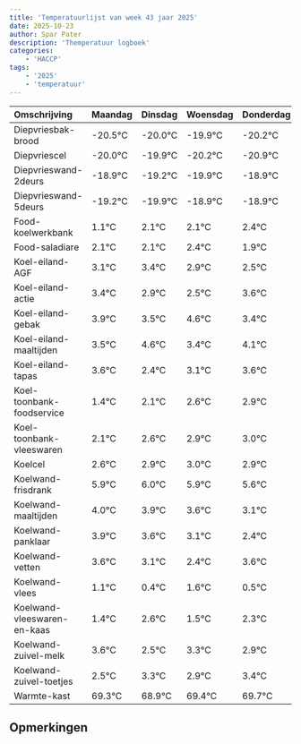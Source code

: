 ```yaml
---
title: 'Temperatuurlijst van week 43 jaar 2025'
date: 2025-10-23
author: Spar Pater
description: 'Themperatuur logboek'
categories:
    - 'HACCP'
tags:
    - '2025'
    - 'temperatuur'
---
```

|Omschrijving|Maandag|Dinsdag|Woensdag|Donderdag|Vrijdag|Zaterdag|Zondag|
|:---|:---|:---|:---|:---|:---|:---|:---|
|Diepvriesbak-brood|-20.5°C|-20.0°C|-19.9°C|-20.2°C| | | |
|Diepvriescel|-20.0°C|-19.9°C|-20.2°C|-20.9°C| | | |
|Diepvrieswand-2deurs|-18.9°C|-19.2°C|-19.9°C|-18.9°C| | | |
|Diepvrieswand-5deurs|-19.2°C|-19.9°C|-18.9°C|-18.9°C| | | |
|Food-koelwerkbank|1.1°C|2.1°C|2.1°C|2.4°C| | | |
|Food-saladiare|2.1°C|2.1°C|2.4°C|1.9°C| | | |
|Koel-eiland-AGF|3.1°C|3.4°C|2.9°C|2.5°C| | | |
|Koel-eiland-actie|3.4°C|2.9°C|2.5°C|3.6°C| | | |
|Koel-eiland-gebak|3.9°C|3.5°C|4.6°C|3.4°C| | | |
|Koel-eiland-maaltijden|3.5°C|4.6°C|3.4°C|4.1°C| | | |
|Koel-eiland-tapas|3.6°C|2.4°C|3.1°C|3.6°C| | | |
|Koel-toonbank-foodservice|1.4°C|2.1°C|2.6°C|2.9°C| | | |
|Koel-toonbank-vleeswaren|2.1°C|2.6°C|2.9°C|3.0°C| | | |
|Koelcel|2.6°C|2.9°C|3.0°C|2.9°C| | | |
|Koelwand-frisdrank|5.9°C|6.0°C|5.9°C|5.6°C| | | |
|Koelwand-maaltijden|4.0°C|3.9°C|3.6°C|3.1°C| | | |
|Koelwand-panklaar|3.9°C|3.6°C|3.1°C|2.4°C| | | |
|Koelwand-vetten|3.6°C|3.1°C|2.4°C|3.6°C| | | |
|Koelwand-vlees|1.1°C|0.4°C|1.6°C|0.5°C| | | |
|Koelwand-vleeswaren-en-kaas|1.4°C|2.6°C|1.5°C|2.3°C| | | |
|Koelwand-zuivel-melk|3.6°C|2.5°C|3.3°C|2.9°C| | | |
|Koelwand-zuivel-toetjes|2.5°C|3.3°C|2.9°C|3.4°C| | | |
|Warmte-kast|69.3°C|68.9°C|69.4°C|69.7°C| | | |

## Opmerkingen


